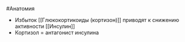#Анатомия 
- Избыток [[Глюкокортикоиды (кортизон)]] приводят к снижению активности [[Инсулин]]
- Кортизол = антагонист инсулина